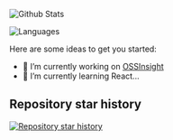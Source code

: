 ![Github Stats](https://github-readme-stats.vercel.app/api?username=ChenlingLu&show_icons=true)

![Languages](https://github-readme-stats.vercel.app/api/top-langs/?layout=compact&username=ChenlingLu&show_icons=true)

Here are some ideas to get you started:

- 🔭 I’m currently working on [OSSInsight](https://ossinsight.io)
- 🌱 I’m currently learning React...


## Repository star history

[![Repository star history](https://ossinsight-lite-six.vercel.app/widgets/repository-star-history/thumbnail.png)](https://ossinsight-lite-six.vercel.app/widgets/repository-star-history)

